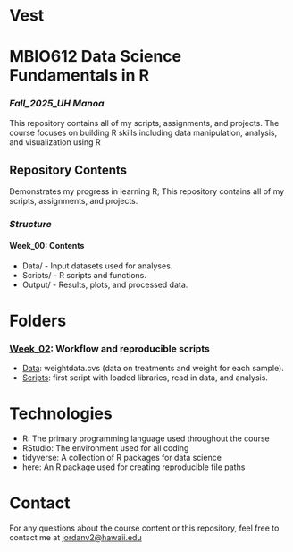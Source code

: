 # Vest

# **MBIO612 Data Science Fundamentals in R** #
### _Fall_2025_UH Manoa_ ###
This repository contains all of my scripts, assignments, and projects.
The course focuses on building R skills including data manipulation, analysis, and visualization using R
 
## **Repository Contents** ##
Demonstrates my progress in learning R; This repository contains all of my scripts, assignments, and projects.

### **_Structure_** ###
#### Week_00: Contents ####
* Data/ - Input datasets used for analyses. 
* Scripts/ - R scripts and functions. 
* Output/ - Results, plots, and processed data. 

# **Folders** #
### [Week_02](Week_02): Workflow and reproducible scripts ### 
* [Data](Week_02/Data/weightdata.csv): weightdata.cvs (data on treatments and weight for each sample). 
* [Scripts](Week_02/Scripts): first script with loaded libraries, read in data, and analysis. 

# **Technologies** #
* R: The primary programming language used throughout the course
* RStudio: The environment used for all coding
* tidyverse: A collection of R packages for data science
* here: An R package used for creating reproducible file paths

# **Contact** #
For any questions about the course content or this repository, feel free to contact me at jordanv2@hawaii.edu